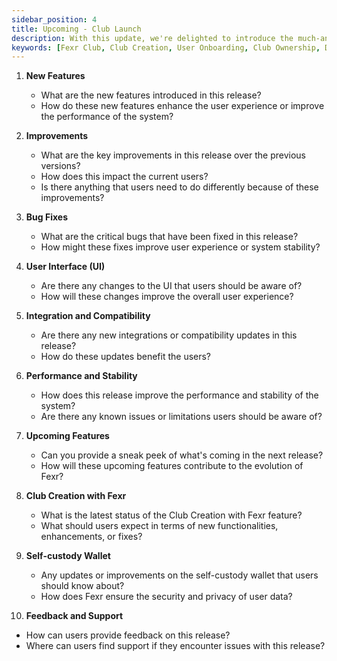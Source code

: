 ```yaml
---
sidebar_position: 4
title: Upcoming - Club Launch
description: With this update, we're delighted to introduce the much-anticipated Fexr Club feature! Now creators can establish their own Clubs, foster their community, and earn sustainable rewards, while users can join their favorite clubs, engage with like-minded peers, and participate in exclusive events. This documentation provides a comprehensive guide for both creators and users, detailing the steps to create or join a club, navigate the platform, and make the most out of the Fexr Club experience. Dive in and explore!
keywords: [Fexr Club, Club Creation, User Onboarding, Club Ownership, Digital Assets, Sustainable Rewards, Club Subscription, Creator Dashboard, User Interaction, Community Building, Self Custody Wallet, Club Events, Digital Community, Club News, Membership Ownership, Cross-Platform Insight, AI-Prompts, Event Scheduling, Privacy Settings, Release Notes]
---
```


1. **New Features**
   - What are the new features introduced in this release?
   - How do these new features enhance the user experience or improve the performance of the system?

2. **Improvements**
   - What are the key improvements in this release over the previous versions?
   - How does this impact the current users? 
   - Is there anything that users need to do differently because of these improvements?

3. **Bug Fixes**
   - What are the critical bugs that have been fixed in this release?
   - How might these fixes improve user experience or system stability?

4. **User Interface (UI)**
   - Are there any changes to the UI that users should be aware of?
   - How will these changes improve the overall user experience?

5. **Integration and Compatibility**
   - Are there any new integrations or compatibility updates in this release?
   - How do these updates benefit the users?

6. **Performance and Stability**
   - How does this release improve the performance and stability of the system?
   - Are there any known issues or limitations users should be aware of?

7. **Upcoming Features**
   - Can you provide a sneak peek of what's coming in the next release?
   - How will these upcoming features contribute to the evolution of Fexr?

8. **Club Creation with Fexr**
   - What is the latest status of the Club Creation with Fexr feature?
   - What should users expect in terms of new functionalities, enhancements, or fixes?

9. **Self-custody Wallet**
   - Any updates or improvements on the self-custody wallet that users should know about?
   - How does Fexr ensure the security and privacy of user data?

10. **Feedback and Support**
   - How can users provide feedback on this release?
   - Where can users find support if they encounter issues with this release?